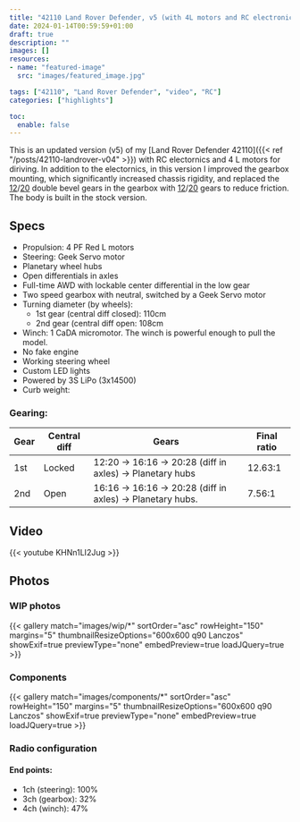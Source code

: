 ```yaml
---
title: "42110 Land Rover Defender, v5 (with 4L motors and RC electronics)"
date: 2024-01-14T00:59:59+01:00
draft: true
description: ""
images: []
resources:
- name: "featured-image"
  src: "images/featured_image.jpg"

tags: ["42110", "Land Rover Defender", "video", "RC"]
categories: ["highlights"]

toc:
  enable: false
---
```


This is an updated version (v5) of my [Land Rover Defender 42110]({{< ref "/posts/42110-landrover-v04" >}}) with RC electornics and 4 L motors for diriving. In addition to the electornics, in this version I improved the gearbox mounting, which significantly increased chassis rigidity, and replaced the [12](https://www.bricklink.com/v2/catalog/catalogitem.page?P=32270&name=Technic,%20Gear%2012%20Tooth%20Double%20Bevel&category=%5BTechnic,%20Gear%5D#T=S&O={%22iconly%22:0})/[20](https://www.bricklink.com/v2/catalog/catalogitem.page?P=32269&utm_source=rebrickable#T=S&O={%22iconly%22:0}) double bevel gears in the gearbox with [12](https://www.bricklink.com/v2/catalog/catalogitem.page?P=69778&name=Technic,%20Gear%2012%20Tooth&category=%5BTechnic,%20Gear%5D#T=S&O={%22iconly%22:0})/[20](https://www.bricklink.com/v2/catalog/catalogitem.page?P=69779&name=Technic,%20Gear%2020%20Tooth&category=%5BTechnic,%20Gear%5D#T=S&C=153&O={%22color%22:153,%22iconly%22:0}) gears to reduce friction. The body is built in the stock version.

<!--more-->

## Specs
* Propulsion: 4 PF Red L motors
* Steering: Geek Servo motor
* Planetary wheel hubs
* Open differentials in axles
* Full-time AWD with lockable center differential in the low gear
* Two speed gearbox with neutral, switched by a Geek Servo motor
* Turning diameter (by wheels):
	* 1st gear (central diff closed): 110cm
	* 2nd gear (central diff open: 108cm
* Winch: 1 CaDA micromotor. The winch is powerful enough to pull the model.
* No fake engine
* Working steering wheel
* Custom LED lights
* Powered by 3S LiPo (3x14500)
* Curb weight: 

### Gearing: 

| Gear | Central diff | Gears | Final ratio |
| ---- | -----------  |----|-------|
| 1st  | Locked       | 12:20 -> 16:16 -> 20:28 (diff in axles) -> Planetary hubs | 12.63:1 |
| 2nd  | Open         | 16:16 -> 16:16 -> 20:28 (diff in axles) -> Planetary hubs.| 7.56:1 |

## Video 
{{< youtube KHNn1LI2Jug >}}

## Photos

### WIP photos

{{< gallery match="images/wip/*" sortOrder="asc" rowHeight="150" margins="5" thumbnailResizeOptions="600x600 q90 Lanczos" showExif=true previewType="none" embedPreview=true loadJQuery=true >}}

### Components

{{< gallery match="images/components/*" sortOrder="asc" rowHeight="150" margins="5" thumbnailResizeOptions="600x600 q90 Lanczos" showExif=true previewType="none" embedPreview=true loadJQuery=true >}}

### Radio configuration

#### End points:
* 1ch (steering): 100%
* 3ch (gearbox): 32%
* 4ch (winch): 47%
